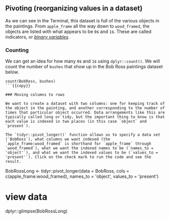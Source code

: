 ## Pivoting (reorganizing values in a dataset) 

As we can see in the Terminal, this dataset is full of the various objects in the paintings. From `apple_frame` all the way down to `wood_framed`, the objects are listed with what appears to be `0`s and `1`s. These are called indicators, or [*binary variables*](https://en.wikipedia.org/wiki/Binary_data#Binary_variables). 

### Counting

We can get an idea for how many `0`s and `1`s using `dplyr::count()`. We will count the number of `bushes` that show up in the Bob Ross paintings dataset below. 

```
count(BobRoss, bushes)
```{{copy}}

### Moving columns to rows 

We want to create a dataset with two columns: one for keeping track of the object in the painting, and another corresponding to the number of times that particular object occurred. Data arrangements like this are typically called long or tidy, but the important thing to know is that each value is indexed in two places (in this case `object` and `present`).

The `tidyr::pivot_longer()` function allows us to specify a data set (`BobRoss`), what columns we want indexed (the `apple_frame:wood_framed` is shorthand for `apple_frame` through `wood_framed`), what we want the indexed names to be (`names_to = 'object'`), and what we want the indexed values to be (`values_to = 'present'`). Click on the check mark to run the code and see the result.

```
BobRossLong <- tidyr::pivot_longer(data = BobRoss, 
                      cols = c(apple_frame:wood_framed), 
                      names_to = 'object', 
                      values_to = 'present')
# view data 
dplyr::glimpse(BobRossLong)
```{{execute}}


